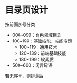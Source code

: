 # 目录页设计

按前面序号分类
- 000~099：角色领域目录
- 100~199：基础技能、技能专题
    - 100~119：通用技术
    - 120~139：前端基础技能
    - 180~199：软素质
- 500~600：闲言碎语

若无序号，则排最后